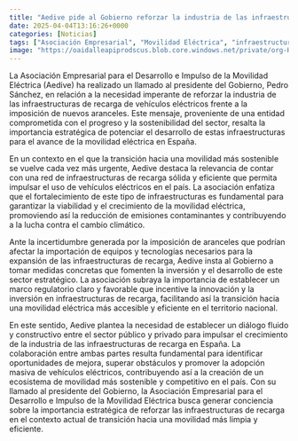 ```yaml
---
title: "Aedive pide al Gobierno reforzar la industria de las infraestructuras de recarga ante los aranceles"
date: 2025-04-04T13:16:26+0000
categories: [Noticias]
tags: ["Asociación Empresarial", "Movilidad Eléctrica", "infraestructuras de recarga", "vehículos eléctricos", "desarrollo", "sostenibilidad", "aranceles."]
image: "https://oaidalleapiprodscus.blob.core.windows.net/private/org-HKmKxpuNw3Y88lm4EBrIPq0n/user-ZwiCXOggLL8ZNNKE2g7rXFmV/img-3tVihdOJbEL3943jggSqBsOQ.png?st=2025-04-04T12%3A16%3A26Z&se=2025-04-04T14%3A16%3A26Z&sp=r&sv=2024-08-04&sr=b&rscd=inline&rsct=image/png&skoid=d505667d-d6c1-4a0a-bac7-5c84a87759f8&sktid=a48cca56-e6da-484e-a814-9c849652bcb3&skt=2025-04-03T21%3A00%3A54Z&ske=2025-04-04T21%3A00%3A54Z&sks=b&skv=2024-08-04&sig=Rt9BmBLAxLbQkeTTVizR%2B6F6eugi1fvbI0yLXr2UqE0%3D"
---
```


La Asociación Empresarial para el Desarrollo e Impulso de la Movilidad Eléctrica (Aedive) ha realizado un llamado al presidente del Gobierno, Pedro Sánchez, en relación a la necesidad imperante de reforzar la industria de las infraestructuras de recarga de vehículos eléctricos frente a la imposición de nuevos aranceles. Este mensaje, proveniente de una entidad comprometida con el progreso y la sostenibilidad del sector, resalta la importancia estratégica de potenciar el desarrollo de estas infraestructuras para el avance de la movilidad eléctrica en España.

En un contexto en el que la transición hacia una movilidad más sostenible se vuelve cada vez más urgente, Aedive destaca la relevancia de contar con una red de infraestructuras de recarga sólida y eficiente que permita impulsar el uso de vehículos eléctricos en el país. La asociación enfatiza que el fortalecimiento de este tipo de infraestructuras es fundamental para garantizar la viabilidad y el crecimiento de la movilidad eléctrica, promoviendo así la reducción de emisiones contaminantes y contribuyendo a la lucha contra el cambio climático.

Ante la incertidumbre generada por la imposición de aranceles que podrían afectar la importación de equipos y tecnologías necesarios para la expansión de las infraestructuras de recarga, Aedive insta al Gobierno a tomar medidas concretas que fomenten la inversión y el desarrollo de este sector estratégico. La asociación subraya la importancia de establecer un marco regulatorio claro y favorable que incentive la innovación y la inversión en infraestructuras de recarga, facilitando así la transición hacia una movilidad eléctrica más accesible y eficiente en el territorio nacional.

En este sentido, Aedive plantea la necesidad de establecer un diálogo fluido y constructivo entre el sector público y privado para impulsar el crecimiento de la industria de las infraestructuras de recarga en España. La colaboración entre ambas partes resulta fundamental para identificar oportunidades de mejora, superar obstáculos y promover la adopción masiva de vehículos eléctricos, contribuyendo así a la creación de un ecosistema de movilidad más sostenible y competitivo en el país. Con su llamado al presidente del Gobierno, la Asociación Empresarial para el Desarrollo e Impulso de la Movilidad Eléctrica busca generar conciencia sobre la importancia estratégica de reforzar las infraestructuras de recarga en el contexto actual de transición hacia una movilidad más limpia y eficiente.
    